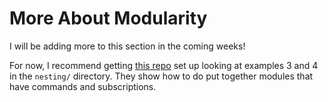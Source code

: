 # More About Modularity

I will be adding more to this section in the coming weeks!

For now, I recommend getting [this repo](https://github.com/evancz/elm-architecture-tutorial) set up looking at examples 3 and 4 in the `nesting/` directory. They show how to do put together modules that have commands and subscriptions.

